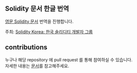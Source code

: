 ## Solidity 문서 한글 번역

[영문 Solidity 문서](https://solidity.readthedocs.io/en/v0.4.20/) 번역을 진행합니다.

주최: [Solidity Korea: 한국 솔리디티 개발자 그룹](https://www.facebook.com/groups/soliditykorea)

## contributions

누구나 해당 repository 에 pull request 를 통해 참여하실 수 있습니다.  
자세한 내용는 [문서](https://github.com/solidity-korea/solidity-docs-kr/wiki/%EA%B8%B0%EC%97%AC%ED%95%98%EA%B8%B0)를 참고해주세요.
